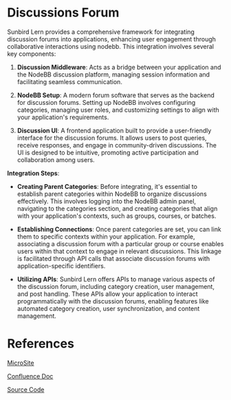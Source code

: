 # Discussions Forum

Sunbird Lern provides a comprehensive framework for integrating discussion forums into applications, enhancing user engagement through collaborative interactions using nodebb. This integration involves several key components:

1. **Discussion Middleware**: Acts as a bridge between your application and the NodeBB discussion platform, managing session information and facilitating seamless communication. 

2. **NodeBB Setup**: A modern forum software that serves as the backend for discussion forums. Setting up NodeBB involves configuring categories, managing user roles, and customizing settings to align with your application's requirements.

3. **Discussion UI**: A frontend application built to provide a user-friendly interface for the discussion forums. It allows users to post queries, receive responses, and engage in community-driven discussions. The UI is designed to be intuitive, promoting active participation and collaboration among users. 

**Integration Steps**:

- **Creating Parent Categories**: Before integrating, it's essential to establish parent categories within NodeBB to organize discussions effectively. This involves logging into the NodeBB admin panel, navigating to the categories section, and creating categories that align with your application's contexts, such as groups, courses, or batches.  

- **Establishing Connections**: Once parent categories are set, you can link them to specific contexts within your application. For example, associating a discussion forum with a particular group or course enables users within that context to engage in relevant discussions. This linkage is facilitated through API calls that associate discussion forums with application-specific identifiers. 

- **Utilizing APIs**: Sunbird Lern offers APIs to manage various aspects of the discussion forum, including category creation, user management, and post handling. These APIs allow your application to interact programmatically with the discussion forums, enabling features like automated category creation, user synchronization, and content management. 


# References

[MicroSite](https://lern.sunbird.org/use/developer-guide/discussion-forum/developer-installation/installation-guide/discussion-forum-integration-with-any-application)

[Confluence Doc](https://project-sunbird.atlassian.net/wiki/spaces/SBDES/pages/1813577729/Discussion+Forum)

[Source Code](https://github.com/Sunbird-Lern/discussions-middleware)